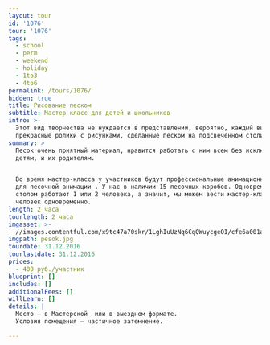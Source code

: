 ```yaml
---
layout: tour
id: '1076'
tour: '1076'
tags:
  - school
  - perm
  - weekend
  - holiday
  - 1to3
  - 4to6
permalink: /tours/1076/
hidden: true
title: Рисование песком
subtitle: Мастер класс для детей и школьников
intro: >-
  Этот вид творчества не нуждается в представлении, вероятно, каждый видел эти
  прекрасные ролики с рисунками, сделанные песком на подсвеченном столике. 
summary: >
  Песок очень приятный материал, нравится работать с ним всем без исключения и
  детям, и их родителям.


  Во время мастер-класса у участников будут профессиональные анимационные столы
  для песочной анимации . У нас в наличии 15 песочных коробов. Одновременно за
  столом работают 1 или 2 человека, а значит, мы можем вести мастер-класс для 30
  человек одновременно.
length: 2 часа
tourlength: 2 часа
imgasset: >-
  //images.contentful.com/x9tc47a70skr/1LghIuUzNq6CqQWuycgeOI/cfe6a001a3b0aa96f89941878bae134d/pesok.jpg
imgpath: pesok.jpg
tourdate: 31.12.2016
tourlastdate: 31.12.2016
prices:
  - 400 руб./участник
blueprint: []
includes: []
additionalFees: []
willLearn: []
details: |
  Место – в Мастерской  или в выездном формате. 
  Условия помещения – частичное затемнение.

---
```

